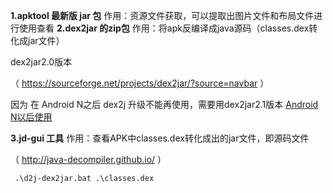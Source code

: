  **1.apktool 最新版 jar 包**
 作用：资源文件获取，可以提取出图片文件和布局文件进行使用查看
 **2.dex2jar 的zip包**
 作用：将apk反编译成java源码（classes.dex转化成jar文件）

dex2jar2.0版本

（ https://sourceforge.net/projects/dex2jar/?source=navbar ）

 因为 在 Android N之后 dex2j 升级不能再使用，需要用dex2jar2.1版本 [Android N以后使用](http://qiniu.jplayer.top/dex2jar-2.1-AndroidN以后使用.zip) 



 **3.jd-gui 工具**
 作用：查看APK中classes.dex转化成出的jar文件，即源码文件

（  http://java-decompiler.github.io/ ）



```shell
 .\d2j-dex2jar.bat .\classes.dex
```

